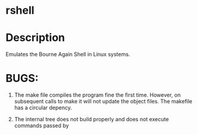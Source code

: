# rshell
<h1>Description</h1>
<p>Emulates the Bourne Again Shell in Linux systems. </p>

<h1>BUGS:</h1> 

<ol>
<li>
<p>The make file compiles the program fine the first time. However, on subsequent calls to make it will not update the object files. The makefile has a circular depency.</p>
</li>
<li>
<p>The internal tree does not build properly and does not execute commands passed by </p>
</li>
</ol>
